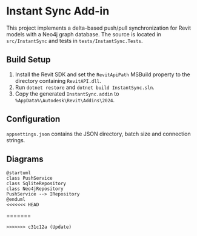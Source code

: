 # Instant Sync Add-in

This project implements a delta-based push/pull synchronization for Revit models with a Neo4j graph database. The source is located in `src/InstantSync` and tests in `tests/InstantSync.Tests`.

## Build Setup
1. Install the Revit SDK and set the `RevitApiPath` MSBuild property to the directory containing `RevitAPI.dll`.
2. Run `dotnet restore` and `dotnet build InstantSync.sln`.
3. Copy the generated `InstantSync.addin` to `%AppData%\Autodesk\Revit\Addins\2024`.

## Configuration
`appsettings.json` contains the JSON directory, batch size and connection strings.

## Diagrams
```plantuml
@startuml
class PushService
class SqliteRepository
class Neo4jRepository
PushService --> IRepository
@enduml
<<<<<<< HEAD
```
=======
```
>>>>>>> c31c12a (Update)

